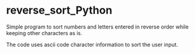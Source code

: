 # reverse_sort_Python

Simple program to sort numbers and letters entered in reverse order while keeping other characters as is.

The code uses ascii code character information to sort the user input.  
